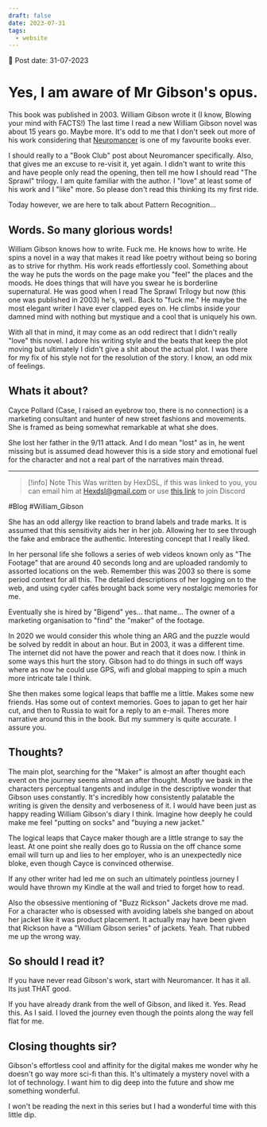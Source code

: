 ```yaml
---
draft: false
date: 2023-07-31
tags:
  - website
---
```


📆 Post date: 31-07-2023

# Yes, I am aware of Mr Gibson's opus.

This book was published in 2003. William Gibson wrote it (I know, Blowing your mind with FACTS!) The last time I read a new William Gibson novel was about 15 years go. Maybe more. It's odd to me that I don't seek out more of his work considering that [Neuromancer](https://en.wikipedia.org/wiki/Neuromancer) is one of my favourite books ever.

I should really to a "Book Club" post about Neuromancer specifically. Also, that gives me an excuse to re-visit it, yet again. I didn't want to write this and have people only read the opening, then tell me how I should read "The Sprawl" trilogy. I am quite familiar with the author. I "love" at least some of his work and I "like" more. So please don't read this thinking its my first ride.

Today however, we are here to talk about Pattern Recognition...

## Words. So many glorious words!

William Gibson knows how to write. Fuck me. He knows how to write. He spins a novel in a way that makes it read like poetry without being so boring as to strive for rhythm. His work reads effortlessly cool. Something about the way he puts the words on the page make you "feel" the places and the moods. He does things that will have you swear he is borderline supernatural. He was good when I read The Sprawl Trilogy but now (this one was published in 2003) he's, well.. Back to "fuck me." He maybe the most elegant writer I have ever clapped eyes on. He climbs inside your damned mind with nothing but mystique and a cool that is uniquely his own.

With all that in mind, it may come as an odd redirect that I didn't really "love" this novel. I adore his writing style and the beats that keep the plot moving but ultimately I didn't give a shit about the actual plot. I was there for my fix of his style not for the resolution of the story. I know, an odd mix of feelings.

## Whats it about?

Cayce Pollard (Case, I raised an eyebrow too, there is no connection) is a marketing consultant and hunter of new street fashions and movements. She is framed as being somewhat remarkable at what she does.

She lost her father in the 9/11 attack. And I do mean "lost" as in, he went missing but is assumed dead however this is a side story and emotional fuel for the character and not a real part of the narratives main thread.

---

> [!info] Note
> This Was written by HexDSL, if this was linked to you, you can email him at [Hexdsl@gmail.com](mailto:hexdsl@gmail.com) or use [this link](https://discord.hexdsl.com) to join Discord

#Blog #William_Gibson

She has an odd allergy like reaction to brand labels and trade marks. It is assumed that this sensitivity aids her in her job. Allowing her to see through the fake and embrace the authentic. Interesting concept that I really liked.

In her personal life she follows a series of web videos known only as "The Footage" that are around 40 seconds long and are uploaded randomly to assorted locations on the web. Remember this was 2003 so there is some period context for all this. The detailed descriptions of her logging on to the web, and using cyder cafés brought back some very nostalgic memories for me.

Eventually she is hired by "Bigend" yes... that name... The owner of a marketing organisation to "find" the "maker" of the footage.

In 2020 we would consider this whole thing an ARG and the puzzle would be solved by reddit in about an hour. But in 2003, it was a different time. The internet did not have the power and reach that it does now. I think in some ways this hurt the story. Gibson had to do things in such off ways where as now he could use GPS, wifi and global mapping to spin a much more intricate tale I think.

She then makes some logical leaps that baffle me a little. Makes some new friends. Has some out of context memories. Goes to japan to get her hair cut, and then to Russia to wait for a reply to an e-mail. Theres more narrative around this in the book. But my summery is quite accurate. I assure you.

## Thoughts?

The main plot, searching for the "Maker" is almost an after thought each event on the journey seems almost an after thought. Mostly we bask in the characters perceptual tangents and indulge in the descriptive wonder that Gibson uses constantly. It's incredibly how consistently palatable the writing is given the density and verboseness of it. I would have been just as happy reading William Gibson's diary I think. Imagine how deeply he could make me feel "putting on socks" and "buying a new jacket."

The logical leaps that Cayce maker though are a little strange to say the least. At one point she really does go to Russia on the off chance some email will turn up and lies to her employer, who is an unexpectedly nice bloke, even though Cayce is convinced otherwise.

If any other writer had led me on such an ultimately pointless journey I would have thrown my Kindle at the wall and tried to forget how to read.

Also the obsessive mentioning of "Buzz Rickson" Jackets drove me mad. For a character who is obsessed with avoiding labels she banged on about her jacket like it was product placement. It actually may have been given that Rickson have a "William Gibson series" of jackets. Yeah. That rubbed me up the wrong way.

## So should I read it?

If you have never read Gibson's work, start with Neuromancer. It has it all. Its just THAT good.

If you have already drank from the well of Gibson, and liked it. Yes. Read this. As I said. I loved the journey even though the points along the way fell flat for me.

## Closing thoughts sir?

Gibson's effortless cool and affinity for the digital makes me wonder why he doesn't go way more sci-fi than this. It's ultimately a mystery novel with a lot of technology. I want him to dig deep into the future and show me something wonderful.

I won't be reading the next in this series but I had a wonderful time with this little dip.
